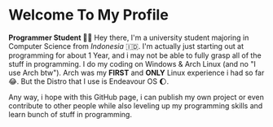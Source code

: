 
# Welcome To My Profile

**Programmer Student 👨‍💻**
Hey there, I'm a university student majoring in Computer Science from *Indonesia* 🇮🇩. 
I'm actually just starting out at programming for about 1 Year, and i may not be able to fully grasp all of the stuff in programming. 
I do my coding on Windows & Arch Linux (and no "I use Arch btw"). Arch was my **FIRST** and **ONLY** Linux experience i had so far 😂.
But the Distro that I use is Endeavour OS 🌔.

Any way, i hope with this GitHub page, i can publish my own project or even contribute to other people while also leveling up my programming skills and learn bunch of stuff in programming.


